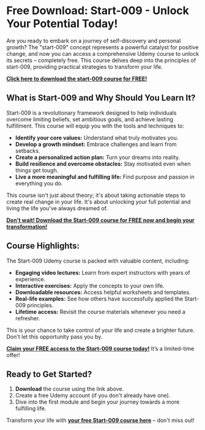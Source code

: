 # Free Download: Start-009 - Unlock Your Potential Today!

Are you ready to embark on a journey of self-discovery and personal growth? The "start-009" concept represents a powerful catalyst for positive change, and now you can access a comprehensive Udemy course to unlock its secrets – completely free. This course delves deep into the principles of start-009, providing practical strategies to transform your life.

[**Click here to download the start-009 course for FREE!**](https://udemywork.com/start-009)

## What is Start-009 and Why Should You Learn It?

Start-009 is a revolutionary framework designed to help individuals overcome limiting beliefs, set ambitious goals, and achieve lasting fulfillment. This course will equip you with the tools and techniques to:

*   **Identify your core values:** Understand what truly motivates you.
*   **Develop a growth mindset:** Embrace challenges and learn from setbacks.
*   **Create a personalized action plan:** Turn your dreams into reality.
*   **Build resilience and overcome obstacles:** Stay motivated even when things get tough.
*   **Live a more meaningful and fulfilling life:** Find purpose and passion in everything you do.

This course isn't just about theory; it's about taking actionable steps to create real change in your life. It's about unlocking your full potential and living the life you've always dreamed of.

[**Don't wait! Download the Start-009 course for FREE now and begin your transformation!**](https://udemywork.com/start-009)

## Course Highlights:

The Start-009 Udemy course is packed with valuable content, including:

*   **Engaging video lectures:** Learn from expert instructors with years of experience.
*   **Interactive exercises:** Apply the concepts to your own life.
*   **Downloadable resources:** Access helpful worksheets and templates.
*   **Real-life examples:** See how others have successfully applied the Start-009 principles.
*   **Lifetime access:** Revisit the course materials whenever you need a refresher.

This is your chance to take control of your life and create a brighter future. Don't let this opportunity pass you by.

[**Claim your FREE access to the Start-009 course today!**](https://udemywork.com/start-009) It’s a limited-time offer!

## Ready to Get Started?

1.  **Download** the course using the link above.
2.  Create a free Udemy account (if you don't already have one).
3.  Dive into the first module and begin your journey towards a more fulfilling life.

Transform your life with **[your free Start-009 course here](https://udemywork.com/start-009)** – don't miss out!
